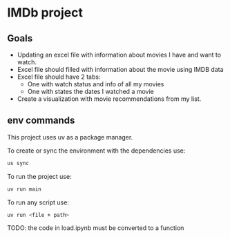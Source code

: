 # IMDb project

## Goals

- Updating an excel file with information about movies I have and want to watch.
- Excel file should filled with information about the movie using IMDB data
- Excel file should have 2 tabs:
    - One with watch status and info of all my movies
    - One with states the dates I watched a movie
- Create a visualization with movie recommendations from my list.

## env commands 

This project uses uv as a package manager.

To create or sync the environment with the dependencies use:

```bash
us sync
```

To run the project use:

```bash
uv run main
```


To run any script use:

```bash
uv run <file + path>
```

TODO: the code in load.ipynb must be converted to a function